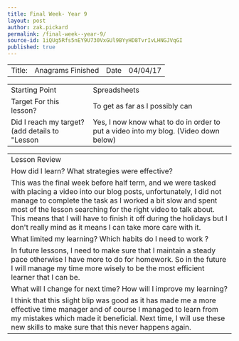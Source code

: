 ```yaml
---
title: Final Week- Year 9
layout: post
author: zak.pickard
permalink: /final-week--year-9/
source-id: 1iQUg5Rfs5nEY9U730VxGUl9BYyHD8TvrIvLHNGJVqGI
published: true
---
```

<table>
  <tr>
    <td>Title:</td>
    <td>Anagrams Finished</td>
    <td>Date</td>
    <td>04/04/17</td>
  </tr>
</table>


<table>
  <tr>
    <td>Starting Point</td>
    <td>Spreadsheets </td>
  </tr>
  <tr>
    <td>Target For this lesson?</td>
    <td>To get as far as I possibly can</td>
  </tr>
  <tr>
    <td>Did I reach my target? 
(add details to "Lesson </td>
    <td>Yes, I now know what to do in order to put a video into my blog.      (Video down below)
</td>
  </tr>
</table>


<table>
  <tr>
    <td>Lesson Review</td>
  </tr>
  <tr>
    <td>How did I learn? What strategies were effective?</td>
  </tr>
  <tr>
    <td>This was the final week before half term, and we were tasked with placing a video into our blog posts, unfortunately, I did not manage to complete the task as I worked a bit slow and spent most of the lesson searching for the right video to talk about. This means that I will have to finish it off during the holidays but I don't really mind as it means I can take more care with it.</td>
  </tr>
  <tr>
    <td>What limited my learning? Which habits do I need to work ?</td>
  </tr>
  <tr>
    <td>In future lessons, I need to make sure that I maintain a steady pace otherwise I have more to do for homework. So in the future I will manage my time more wisely to be the most efficient learner that I can be.</td>
  </tr>
  <tr>
    <td>What will I change for next time? How will I improve my learning?</td>
  </tr>
  <tr>
    <td>I think that this slight blip was good as it has made me a more effective time manager and of course I managed to learn from my mistakes which made it beneficial. Next time, I will use these new skills to make sure that this never happens again.</td>
  </tr>
</table>


